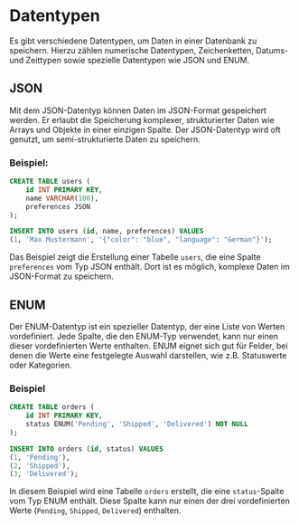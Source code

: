 # Datentypen

Es gibt verschiedene Datentypen, um Daten in einer Datenbank zu speichern. Hierzu zählen numerische Datentypen, Zeichenketten, Datums- und Zeittypen sowie spezielle Datentypen wie JSON und ENUM.

## JSON
Mit dem JSON-Datentyp können Daten im JSON-Format gespeichert werden.  Er erlaubt die Speicherung komplexer, strukturierter Daten wie Arrays und Objekte in einer einzigen Spalte.  Der JSON-Datentyp wird oft genutzt, um semi-strukturierte Daten zu speichern.

### Beispiel:
```sql
CREATE TABLE users (
    id INT PRIMARY KEY,
    name VARCHAR(100),
    preferences JSON
);

INSERT INTO users (id, name, preferences) VALUES
(1, 'Max Mustermann', '{"color": "blue", "language": "German"}');
```

Das Beispiel zeigt die Erstellung einer Tabelle `users`, die eine Spalte `preferences` vom Typ JSON enthält.  Dort ist es möglich, komplexe Daten im JSON-Format zu speichern.

## ENUM
Der ENUM-Datentyp ist ein spezieller Datentyp, der eine Liste von Werten vordefiniert. Jede Spalte, die den ENUM-Typ verwendet, kann nur einen dieser vordefinierten Werte enthalten. ENUM eignet sich gut für Felder, bei denen die Werte eine festgelegte Auswahl darstellen, wie z.B. Statuswerte oder Kategorien.

### Beispiel
```sql
CREATE TABLE orders (
    id INT PRIMARY KEY,
    status ENUM('Pending', 'Shipped', 'Delivered') NOT NULL
);

INSERT INTO orders (id, status) VALUES
(1, 'Pending'),
(2, 'Shipped'),
(3, 'Delivered');
```

In diesem Beispiel wird eine Tabelle `orders` erstellt, die eine `status`-Spalte vom Typ ENUM enthält. Diese Spalte kann nur einen der drei vordefinierten Werte (`Pending`, `Shipped`, `Delivered`) enthalten.